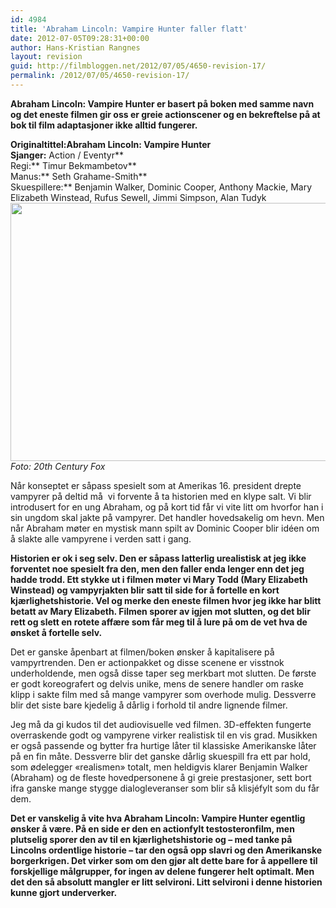 ```yaml
---
id: 4984
title: 'Abraham Lincoln: Vampire Hunter faller flatt'
date: 2012-07-05T09:28:31+00:00
author: Hans-Kristian Rangnes
layout: revision
guid: http://filmbloggen.net/2012/07/05/4650-revision-17/
permalink: /2012/07/05/4650-revision-17/
---
```

**Abraham Lincoln: Vampire Hunter er basert på boken med samme navn og det eneste filmen gir oss er greie actionscener og en bekreftelse på at bok til film adaptasjoner ikke alltid fungerer.<!--more-->**

**Originaltittel:**Abraham Lincoln: Vampire Hunter**  
Sjanger:** Action / Eventyr**  
Regi:** Timur Bekmambetov**  
Manus:** Seth Grahame-Smith**  
Skuespillere:** Benjamin Walker, Dominic Cooper, Anthony Mackie, Mary Elizabeth Winstead, Rufus Sewell, Jimmi Simpson, Alan Tudyk  
<a href="http://filmbloggen.net/2012/07/04/abraham-lincoln-vampire-hunter-faller-flatt/benjamin-walker-as-abe-lincoln-fights-with-erin-wasson-vadoma/" rel="attachment wp-att-4651"><img class="alignnone size-large wp-image-4651" src="http://filmbloggen.net/wp-content/uploads//2012/07/7-620x413.jpg" alt="" width="620" height="413" /></a>  
_Foto: 20th Century Fox_

Når konseptet er såpass spesielt som at Amerikas 16. president drepte vampyrer på deltid må  vi forvente å ta historien med en klype salt. Vi blir introdusert for en ung Abraham, og på kort tid får vi vite litt om hvorfor han i sin ungdom skal jakte på vampyrer. Det handler hovedsakelig om hevn. Men når Abraham møter en mystisk mann spilt av Dominic Cooper blir idéen om å slakte alle vampyrene i verden satt i gang.

**Historien er ok i seg selv. Den er såpass latterlig urealistisk at jeg ikke forventet noe spesielt fra den, men den faller enda lenger enn det jeg hadde trodd. Ett stykke ut i filmen møter vi Mary Todd (Mary Elizabeth Winstead) og vampyrjakten blir satt til side for å fortelle en kort kjærlighetshistorie. Vel og merke den eneste filmen hvor jeg ikke har blitt betatt av Mary Elizabeth. Filmen sporer av igjen mot slutten, og det blir rett og slett en rotete affære som får meg til å lure på om de vet hva de ønsket å fortelle selv.**

Det er ganske åpenbart at filmen/boken ønsker å kapitalisere på vampyrtrenden. Den er actionpakket og disse scenene er visstnok underholdende, men også disse taper seg merkbart mot slutten. De første er godt koreografert og delvis unike, mens de senere handler om raske klipp i sakte film med så mange vampyrer som overhode mulig. Dessverre blir det siste bare kjedelig å dårlig i forhold til andre lignende filmer.

Jeg må da gi kudos til det audiovisuelle ved filmen. 3D-effekten fungerte overraskende godt og vampyrene virker realistisk til en vis grad. Musikken er også passende og bytter fra hurtige låter til klassiske Amerikanske låter på en fin måte. Dessverre blir det ganske dårlig skuespill fra ett par hold, som ødelegger &laquo;realismen&raquo; totalt, men heldigvis klarer Benjamin Walker (Abraham) og de fleste hovedpersonene å gi greie prestasjoner, sett bort ifra ganske mange stygge dialogleveranser som blir så klisjéfylt som du får dem.

**Det er vanskelig å vite hva Abraham Lincoln: Vampire Hunter egentlig ønsker å være. På en side er den en actionfylt testosteronfilm, men plutselig sporer den av til en kjærlighetshistorie og – med tanke på Lincolns ordentlige historie – tar den også opp slavri og den Amerikanske borgerkrigen. Det virker som om den gjør alt dette bare for å appellere til forskjellige målgrupper, for ingen av delene fungerer helt optimalt. Men det den så absolutt mangler er litt selvironi. Litt selvironi i denne historien kunne gjort underverker.**

<div class="video-shortcode">
</div>